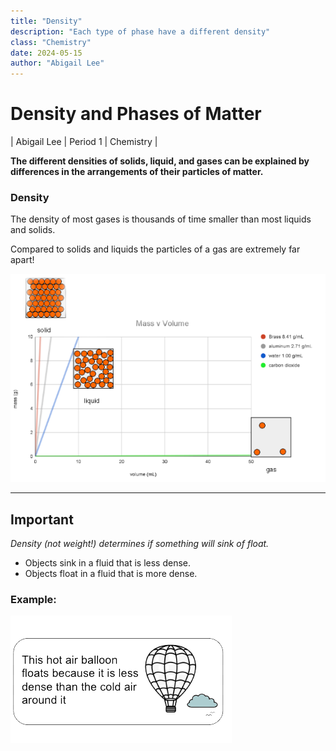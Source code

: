 ```yaml
---
title: "Density"
description: "Each type of phase have a different density"
class: "Chemistry"
date: 2024-05-15
author: "Abigail Lee"
---
```


# Density and Phases of Matter

| Abigail Lee | Period 1 | Chemistry |

**The different densities of solids, liquid, and gases can be explained by differences in the arrangements of their particles of matter.**

### Density

The density of most gases is thousands of time smaller than most liquids and solids.

Compared to solids and liquids the particles of a gas are extremely far apart!

![Graph and particle diagram](images/graph.png)

---

## Important

_Density (not weight!) determines if something will sink of float._

- Objects sink in a fluid that is less dense.
- Objects float in a fluid that is more dense.

### Example:

![Graph and particle diagram](images/hotairballon.png)
